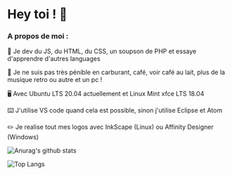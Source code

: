 # Hey toi ! 👋

### A propos de moi :

💪 Je dev du JS, du HTML, du CSS, un soupson de PHP et essaye d'apprendre d'autres languages 

🍵 Je ne suis pas très pénible en carburant, café, voir café au lait, plus de la musique retro ou autre et un pc !

🖥️ Avec Ubuntu LTS 20.04 actuellement et Linux Mint xfce LTS 18.04

⌨️ J'utilise VS code quand cela est possible, sinon j'utilise Eclipse et Atom

✏️ Je realise tout mes logos avec InkScape (Linux) ou Affinity Designer (Windows)

![Anurag's github stats](https://github-readme-stats.vercel.app/api?username=stereo18&show_icons=true&count_private=true&language=fr)

![Top Langs](https://github-readme-stats.vercel.app/api/top-langs/?username=stereo18&layout=compact)

